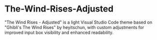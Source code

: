 # The-Wind-Rises-Adjusted
"The Wind Rises - Adjusted" is a light Visual Studio Code theme based on "Ghibli's The Wind Rises" by heyitschun, with custom adjustments for improved input box visibility and enhanced readability.
